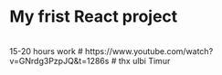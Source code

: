 <h1>My frist React project</h1>
<br> <a> 15-20 hours work </a>
# <a> https://www.youtube.com/watch?v=GNrdg3PzpJQ&t=1286s </a>
# <a> thx ulbi Timur  </a>
